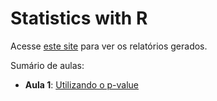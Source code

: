 # Statistics with R

Acesse [este site][site] para ver os relatórios gerados.

Sumário de aulas:

* **Aula 1**: [Utilizando o p-value][aula1]


[site]: <https://andreregino.github.io/statistics-with-r>
[aula1]: <https://andreregino.github.io/statistics-with-r/relatorio00/relatorio00.html>